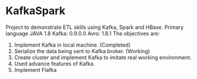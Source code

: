 # KafkaSpark

Project to demonstrate ETL skills using Kafka, Spark and HBase.
Primary language JAVA 1.8
Kafka: 0.9.0.0
Avro: 1.8.1
The objectives are:
1. Implement Kafka in local machine. (Completed)
2. Serialize the data being sent to Kafka broker. (Working) 
3. Create cluster and implement Kafka to imitate real working environment.
4. Used advance features of Kafka. 
5. Implement Flafka
